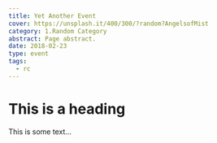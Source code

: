 ```yaml
---
title: Yet Another Event
cover: https://unsplash.it/400/300/?random?AngelsofMist
category: 1.Random Category
abstract: Page abstract.
date: 2018-02-23
type: event
tags:
  - rc
---
```


# This is a heading

This is some text...

